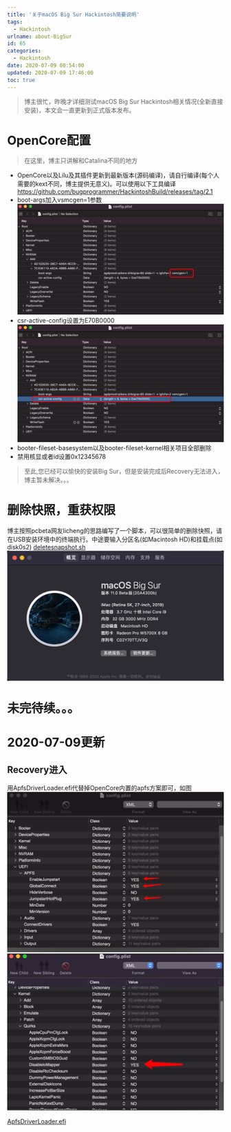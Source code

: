 ```yaml
---
title: '关于macOS Big Sur Hackintosh简要说明'
tags:
  - Hackintosh
urlname: about-BigSur
id: 65
categories:
  - Hackintosh
date: 2020-07-09 00:54:00
updated: 2020-07-09 17:46:00
toc: true
---
```


> 博主很忙，昨晚才详细测试macOS Big Sur Hackintosh相关情况(全新直接安装)，本文会一直更新到正式版本发布。<!--more-->

# OpenCore配置
> 在这里，博主只讲解和Catalina不同的地方

* OpenCore以及Lilu及其插件更新到最新版本(源码编译)，请自行编译(每个人需要的kext不同，博主提供无意义)。可以使用以下工具编译
https://github.com/bugprogrammer/HackintoshBuild/releases/tag/2.1
* boot-args加入vsmcgen=1参数
![](/images/bigsur-1.png)
* csr-active-config设置为E70B0000
![](/images/bigsur-2.png)
* booter-fileset-basesystem以及booter-fileset-kernel相关项目全部删除
* 禁用核显或者id设置0x12345678

> 至此,您已经可以愉快的安装Big Sur，但是安装完成后Recovery无法进入，博主暂未解决。。。

# 删除快照，重获权限
博主按照pcbeta网友licheng的思路编写了一个脚本，可以很简单的删除快照，请在USB安装环境中的终端执行。中途要输入分区名(如Macintosh HD)和挂载点(如disk0s2)
<a href="https://downloads.bugprogrammer.me/shell/deletesnapshot.sh">deletesnapshot.sh</a>
![](/images/bigsur-3.png)

# 未完待续。。。

# 2020-07-09更新
## Recovery进入
用ApfsDriverLoader.efi代替掉OpenCore内置的apfs方案即可，如图
![](/images/bigsur-4.png)
![](/images/bigsur-5.png)

<a href="https://downloads.bugprogrammer.me/efidriver/ApfsDriverLoader.efi">ApfsDriverLoader.efi</a>


